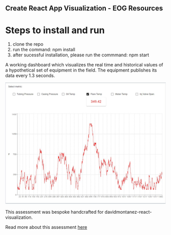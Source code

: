 ## Create React App Visualization - EOG Resources

# Steps to install and run 
1. clone the repo
2. run the command: npm install 
3. after sucessful installation, please run the commmand: npm start

A working dashboard which visualizes the real time and historical values of a hypothetical set of equipment in the field. The equipment publishes its data every 1.3 seconds.

![Flare Temperature](https://github.com/DaveMontanez/eog-react-visualization-assessment/blob/master/src/img/flareTemp.JPG)

This assessment was bespoke handcrafted for davidmontanez-react-visualization.

Read more about this assessment [here](https://react.eogresources.com)
